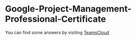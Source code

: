 # Google-Project-Management-Professional-Certificate
You can find some answers by visiting <a href="https://teamscloud.blogspot.com/">TeamsCloud</a>
